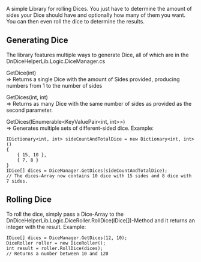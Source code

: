 A simple Library for rolling Dices.
You just have to determine the amount of sides your Dice should have and optionally how many of them you want.
You can then even roll the dice to determine the results.

<h2>Generating Dice</h2>
The library features multiple ways to generate Dice, all of which are in the DnDiceHelperLib.Logic.DiceManager.cs

GetDice(int)<br/>
=> Returns a single Dice with the amount of Sides provided, producing numbers from 1 to the number of sides
  
GetDices(int, int)<br/>
=> Returns as many Dice with the same number of sides as provided as the second parameter.
  
GetDices(IEnumerable<KeyValuePair<int, int>>)<br/>
=> Generates multiple sets of different-sided dice. Example:

    IDictionary<int, int> sideCountAndTotalDice = new Dictionary<int, int>()
    {
        { 15, 10 },
        { 7, 8 }
    }
    IDice[] dices = DiceManager.GetDices(sideCountAndTotalDice);
    // The dices-Array now contains 10 dice with 15 sides and 8 dice with 7 sides.

<h2>Rolling Dice</h2>
To roll the dice, simply pass a Dice-Array to the DnDiceHelperLib.Logic.DiceRoller.RollDice(IDice[])-Method 
and it returns an integer with the result. Example:

    IDice[] dices = DiceManager.GetDices(12, 10);
    DiceRoller roller = new DiceRoller();
    int result = roller.RollDice(dices);
    // Returns a number between 10 and 120


